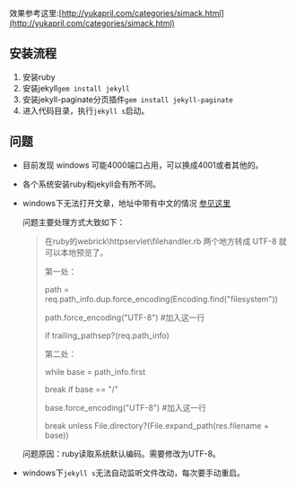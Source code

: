 效果参考这里:[http://yukapril.com/categories/simack.html](http://yukapril.com/categories/simack.html)

## 安装流程

1. 安装ruby
2. 安装jekyll`gem install jekyll`
3. 安装jekyll-paginate分页插件`gem install jekyll-paginate`
4. 进入代码目录，执行`jekyll s`启动。


## 问题
* 目前发现 windows 可能4000端口占用，可以换成4001或者其他的。
* 各个系统安装ruby和jekyll会有所不同。
* windows下无法打开文章，地址中带有中文的情况 [参见这里](http://www.oschina.net/question/1396651_132154)
    
    问题主要处理方式大致如下：

    > 在ruby的webrick\httpservlet\filehandler.rb 两个地方转成 UTF-8 就可以本地预览了。
    >
    > 第一处：
    >
    > path = req.path_info.dup.force_encoding(Encoding.find("filesystem"))
    >
    > path.force_encoding("UTF-8") #加入这一行
    >
    > if trailing_pathsep?(req.path_info)
    >      
    > 第二处：
    >
    > while base = path_info.first
    >
    > break if base == "/"
    >
    > base.force_encoding("UTF-8") #加入这一行
    >
    > break unless File.directory?(File.expand_path(res.filename + base))
    
    问题原因：ruby读取系统默认编码。需要修改为UTF-8。 

* windows下`jekyll s`无法自动监听文件改动，每次要手动重启。